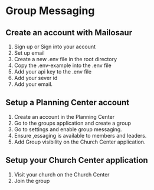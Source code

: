 # Group Messaging

## Create an account with Mailosaur
1. Sign up or Sign into your account
2. Set up email
3. Create a new .env file in the root directory
4. Copy the .env-example into the .env file
5. Add your api key to the .env file
6. Add your sever id
7. Add your email.


## Setup a Planning Center account
1. Create an account in the Planning Center
3. Go to the groups application and create a group
4. Go to settings and enable group messaging.
5. Ensure ,essaging is available to members and leaders.
6. Add Group visibility on the Church Center application.
   
## Setup your Church Center application 
1. Visit your church on the Church Center
2. Join the group 
